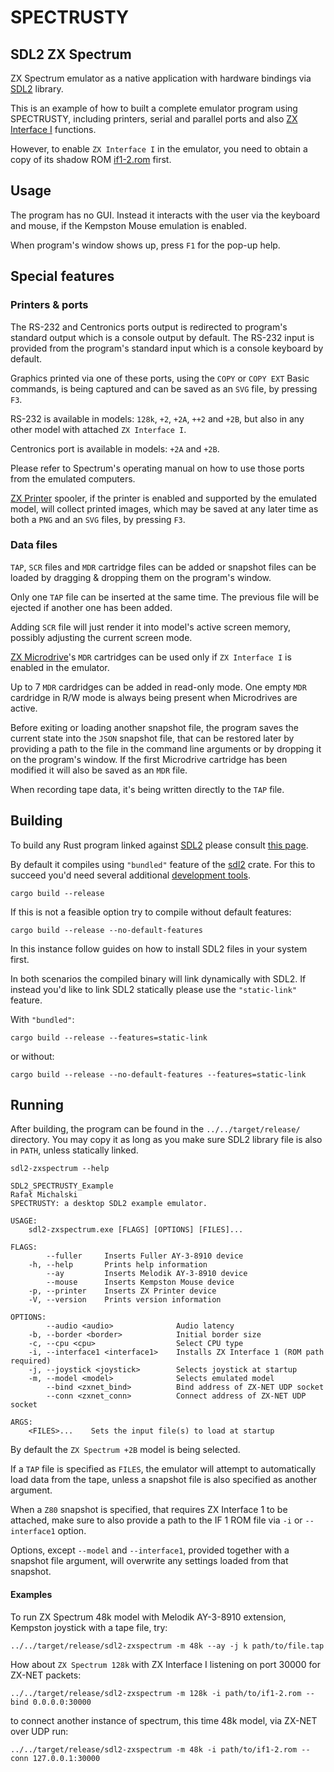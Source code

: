 SPECTRUSTY
==========

SDL2 ZX Spectrum
----------------

ZX Spectrum emulator as a native application with hardware bindings via [SDL2] library.

This is an example of how to built a complete emulator program using SPECTRUSTY, including printers, serial and parallel ports and also [ZX Interface I] functions.

However, to enable `ZX Interface I` in the emulator, you need to obtain a copy of its shadow ROM [if1-2.rom](https://faqwiki.zxnet.co.uk/wiki/ROM_images) first.


Usage
-----

The program has no GUI. Instead it interacts with the user via the keyboard and mouse, if the Kempston Mouse emulation is enabled.

When program's window shows up, press `F1` for the pop-up help.


Special features
----------------

### Printers & ports

The RS-232 and Centronics ports output is redirected to program's standard output which is a console output by default.
The RS-232 input is provided from the program's standard input which is a console keyboard by default.

Graphics printed via one of these ports, using the `COPY` or `COPY EXT` Basic commands, is being captured and can be saved as an `SVG` file, by pressing `F3`.

RS-232 is available in models: `128k`, `+2`, `+2A`, `++2` and `+2B`, but also in any other model with attached `ZX Interface I`.

Centronics port is available in models: `+2A` and `+2B`.

Please refer to Spectrum's operating manual on how to use those ports from the emulated computers.

[ZX Printer] spooler, if the printer is enabled and supported by the emulated model, will collect printed images, which may be saved at any later time as both a `PNG` and an `SVG` files, by pressing `F3`.

### Data files

`TAP`, `SCR` files and `MDR` cartridge files can be added or snapshot files can be loaded by dragging & dropping them on the program's window.

Only one `TAP` file can be inserted at the same time. The previous file will be ejected if another one has been added.

Adding `SCR` file will just render it into model's active screen memory, possibly adjusting the current screen mode.

[ZX Microdrive]'s `MDR` cartridges can be used only if `ZX Interface I` is enabled in the emulator.

Up to 7 `MDR` cardridges can be added in read-only mode. One empty `MDR` cardridge in R/W mode is always being present when Microdrives are active.

Before exiting or loading another snapshot file, the program saves the current state into the `JSON` snapshot file, that can be restored later by providing a path to the file in the command line arguments or by dropping it on the program's window. If the first Microdrive cartridge has been modified it will also be saved as an `MDR` file.

When recording tape data, it's being written directly to the `TAP` file.


Building
--------

To build any Rust program linked against [SDL2] please consult [this page](https://github.com/Rust-SDL2/rust-sdl2#requirements).

By default it compiles using `"bundled"` feature of the [sdl2](https://crates.io/crates/sdl2) crate.
For this to succeed you'd need several additional [development tools](https://github.com/Rust-SDL2/rust-sdl2#bundled-feature).

```
cargo build --release
```

If this is not a feasible option try to compile without default features:

```
cargo build --release --no-default-features
```

In this instance follow guides on how to install SDL2 files in your system first.

In both scenarios the compiled binary will link dynamically with SDL2. If instead you'd like to link SDL2 statically please use the `"static-link"` feature.

With `"bundled"`:

```
cargo build --release --features=static-link
```

or without:

```
cargo build --release --no-default-features --features=static-link
```

Running
-------

After building, the program can be found in the `../../target/release/` directory.
You may copy it as long as you make sure SDL2 library file is also in `PATH`, unless statically linked.

```
sdl2-zxspectrum --help

SDL2_SPECTRUSTY_Example
Rafał Michalski
SPECTRUSTY: a desktop SDL2 example emulator.

USAGE:
    sdl2-zxspectrum.exe [FLAGS] [OPTIONS] [FILES]...

FLAGS:
        --fuller     Inserts Fuller AY-3-8910 device
    -h, --help       Prints help information
        --ay         Inserts Melodik AY-3-8910 device
        --mouse      Inserts Kempston Mouse device
    -p, --printer    Inserts ZX Printer device
    -V, --version    Prints version information

OPTIONS:
        --audio <audio>              Audio latency
    -b, --border <border>            Initial border size
    -c, --cpu <cpu>                  Select CPU type
    -i, --interface1 <interface1>    Installs ZX Interface 1 (ROM path required)
    -j, --joystick <joystick>        Selects joystick at startup
    -m, --model <model>              Selects emulated model
        --bind <zxnet_bind>          Bind address of ZX-NET UDP socket
        --conn <zxnet_conn>          Connect address of ZX-NET UDP socket

ARGS:
    <FILES>...    Sets the input file(s) to load at startup
```

By default the `ZX Spectrum +2B` model is being selected.

If a `TAP` file is specified as `FILES`, the emulator will attempt to automatically load data from the tape, unless a snapshot file is also specified as another argument.

When a `Z80` snapshot is specified, that requires ZX Interface 1 to be attached, make sure to also provide a path to the IF 1 ROM file via `-i` or `--interface1` option.

Options, except `--model` and `--interface1`, provided together with a snapshot file argument, will overwrite any settings loaded from that snapshot.


#### Examples

To run ZX Spectrum 48k model with Melodik AY-3-8910 extension, Kempston joystick with a tape file, try:

```
../../target/release/sdl2-zxspectrum -m 48k --ay -j k path/to/file.tap
```

How about `ZX Spectrum 128k` with ZX Interface I listening on port 30000 for ZX-NET packets:

```
../../target/release/sdl2-zxspectrum -m 128k -i path/to/if1-2.rom --bind 0.0.0.0:30000
```

to connect another instance of spectrum, this time 48k model, via ZX-NET over UDP run:

```
../../target/release/sdl2-zxspectrum -m 48k -i path/to/if1-2.rom --conn 127.0.0.1:30000
```


[SDL2]: https://www.libsdl.org/index.php
[ZX Interface I]: https://pl.wikipedia.org/wiki/ZX_Interface_1
[ZX Printer]: https://en.wikipedia.org/wiki/ZX_Printer
[ZX Microdrive]: https://en.wikipedia.org/wiki/ZX_Microdrive